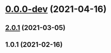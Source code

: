 # [0.0.0-dev](https://github.com/AlexRogalskiy/charts/compare/v2.0.1...v0.0.0-dev) (2021-04-16)



## [2.0.1](https://github.com/AlexRogalskiy/charts/compare/2.0.1...v2.0.1) (2021-03-05)



## 1.0.1 (2021-02-16)



